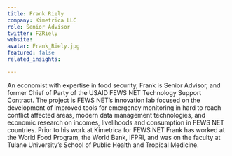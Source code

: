 ```yaml
---
title: Frank Riely
company: Kimetrica LLC
role: Senior Advisor
twitter: FZRiely
website:
avatar: Frank_Riely.jpg
featured: false
related_insights:

---
```

An economist with expertise in food security, Frank is Senior Advisor, and former Chief of Party of the USAID FEWS NET Technology Support Contract. The project is FEWS NET’s innovation lab focused on the development of improved tools for emergency monitoring in hard to reach conflict affected areas, modern data management technologies, and economic research on incomes, livelihoods and consumption in FEWS NET countries. Prior to his work at Kimetrica for FEWS NET Frank has worked at the World Food Program, the World Bank, IFPRI, and was on the faculty at Tulane University’s School of Public Health and Tropical Medicine.
